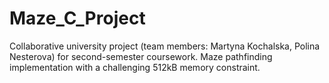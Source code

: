 # Maze_C_Project
Collaborative university project (team members: Martyna Kochalska, Polina Nesterova) for second-semester coursework. Maze pathfinding implementation with a challenging 512kB memory constraint.
